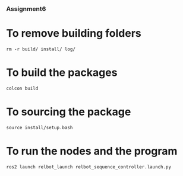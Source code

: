 ### Assignment6 ###
# To remove building folders
    rm -r build/ install/ log/

# To build the packages
    colcon build

# To sourcing the package
    source install/setup.bash

# To run the nodes and the program
    ros2 launch relbot_launch relbot_sequence_controller.launch.py